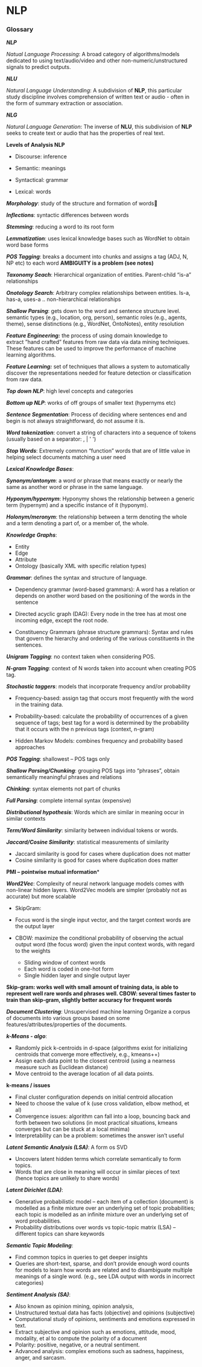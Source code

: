 # NLP


### Glossary

***NLP***

*Natual Language Processing*: A broad category of algorithms/models dedicated to using text/audio/video and other non-numeric/unstructured signals to predict outputs.

***NLU***

*Natural Language Understanding*: A subdivision of **NLP**, this particular study discipline involves comprehension of written text or audio - often in the form of summary extraction or association.

***NLG***

*Natural Language Generation*: The inverse of **NLU**, this subdivision of **NLP** seeks to create text or audio that has the properties of real text. 

**Levels of Analysis NLP**

- Discourse: inference

- Semantic: meanings

- Syntactical: grammar

- Lexical: words


***Morphology***: study of the structure and formation of words

***Inflections***: syntactic differences between words

***Stemming***: reducing a word to its root form

***Lemmatization***: uses lexical knowledge bases such as WordNet to obtain word base forms

***POS Tagging***: breaks a document into chunks and assigns a tag (ADJ, N, NP etc) to each word **AMBIGUITY is a problem (see notes)**

***Taxonomy Seach***:
Hierarchical organization of entities.
Parent-child “is-a” relationships

***Onotology Search***:
Arbitrary complex relationships between entities. 
Is-a, has-a, uses-a .. non-hierarchical relationships

***Shallow Parsing***: gets down to the word and sentence structure level. semantic types (e.g., location, org, person), semantic roles (e.g., agents, theme), sense distinctions (e.g., WordNet, OntoNotes), entity resolution

***Feature Engineering:***
the process of using domain knowledge to extract ”hand crafted” features from raw data via data mining techniques. These features can be used to improve the performance of machine learning algorithms. 

***Feature Learning:***
set of techniques that allows a system to automatically discover the representations needed for feature detection or classification from raw data. 

***Top down NLP***: high level concepts and categories

***Bottom up NLP***: works of off groups of smaller text (hypernyms etc)

***Sentence Segmentation***: Process of deciding where sentences end and begin is not always straightforward, do not assume it is.

***Word tokenization***: convert a string of characters into a sequence of tokens (usually based on a separator: , | ' ')

***Stop Words***: Extremely common “function” words that are of little value in helping select documents matching a user need  

***Lexical Knowledge Bases***: 

***Synonym/antonym***: a word or phrase that means exactly or nearly the same as another word or phrase in the same language.

***Hyponym/hypernym***: Hyponymy shows the relationship between a generic term (hypernym) and a specific instance of it (hyponym).

***Holonym/meronym***: the relationship between a term denoting the whole and a term denoting a part of, or a member of, the whole.

***Knowledge Graphs***:

- Entity
- Edge
- Attribute
- Ontology (basically XML with specific relation types)

***Grammar***: defines the syntax and structure of language. 

- Dependency grammar (word-based grammars): A word has a relation or depends on another word based on the positioning of the words in the sentence

- Directed acyclic graph (DAG): Every node in the tree has at most one incoming edge, except the root node.

- Constituency Grammars (phrase structure grammars): Syntax and rules that govern the hierarchy and ordering of the various constituents in the sentences.


***Unigram Tagging***: no context taken when considering POS.

***N-gram Tagging***: context of N words taken into account when creating POS tag.

***Stochastic taggers***: models that incorporate frequency and/or probability 

- Frequency-based: assign tag that occurs most frequently with the word in the training data. 

- Probability-based: calculate the probability of occurrences of a given sequence of tags;  best tag for a word is determined by the probability that it occurs with the n previous tags (context, n-gram)

- Hidden Markov Models: combines frequency and probability based approaches

***POS Tagging***: shallowest – POS tags only

***Shallow Parsing/Chunking***: grouping POS tags into “phrases”, obtain semantically meaningful phrases and relations 

***Chinking***: syntax elements not part of chunks

***Full Parsing***: complete internal syntax (expensive) 

***Distributional hypothesis***: Words which are similar in meaning occur in similar contexts

***Term/Word Similarity***: similarity between individual tokens or words.

***Jaccard/Cosine Similarity***: statistical measurements of similarity
- Jaccard similarity is good for cases where duplication does not matter
- Cosine similarity is good for cases where duplication does matter

**PMI – pointwise mutual information***

***Word2Vec***: Complexity of neural network language models comes with non-linear hidden layers. Word2Vec models are simpler (probably not as accurate) but more scalable

- SkipGram: 
 - Focus word is the single input vector, and the target context words are the output layer

- CBOW: maximize the conditional probability of observing the actual output word (the focus word) given the input context words, with regard to the weights
  - Sliding window of context words 
  - Each word is coded in one-hot form
  - Single hidden layer and single output layer
  
**Skip-gram: works well with small amount of training data, is able to represent well rare words and phrases well. 
CBOW: several times faster to train than skip-gram, slightly better accuracy for frequent words**


***Document Clustering***: Unsupervised machine learning 
Organize a corpus of documents into various groups based on some features/attributes/properties of the documents.


***k-Means - algo***:
- Randomly pick k-centroids in d-space (algorithms exist for initializing centroids that converge more effectively, e.g., kmeans++)
- Assign each data point to the closest centroid (using a nearness measure such as Euclidean distance)
- Move centroid to the average location of all data points.

**k-means / issues**
- Final cluster configuration depends on initial centroid allocation
- Need to choose the value of k (use cross validation, elbow method, et al)
- Convergence issues: algorithm can fall into a loop, bouncing back and forth between two solutions (in most practical situations, kmeans converges but can be stuck at a local minima)
- Interpretability can be a problem: sometimes the answer isn’t useful


***Latent Semantic Analysis (LSA)***: A form os SVD
- Uncovers latent hidden terms which correlate semantically to form topics.
- Words that are close in meaning will occur in similar pieces of text (hence topics are unlikely to share words)

***Latent Dirichlet  (LDA)***:
- Generative probabilistic model – each item of a collection (document) is modelled as a finite mixture over an underlying set of topic probabilities; each topic is modelled as an infinite mixture over an underlying set of word probabilities.
- Probability distributions over words vs topic-topic matrix (LSA) – different topics can share keywords

***Semantic Topic Modeling***:
- Find common topics in queries to get deeper insights
- Queries are short-text, sparse, and don’t provide enough word counts for models to learn how words are related and to disambiguate multiple meanings of a single word. (e.g., see LDA output with words in incorrect categories)

***Sentiment Analysis (SA)***:
- Also known as opinion mining, opinion analysis, 
- Unstructured textual data has facts (objective) and opinions (subjective)
- Computational study of opinions, sentiments and emotions expressed in text. 
- Extract subjective and opinion such as emotions, attitude, mood, modality, et al to compute the polarity of a document
- Polarity: positive, negative, or a neutral sentiment. 
- Advanced analysis: complex emotions such as sadness, happiness, anger, and sarcasm. 



